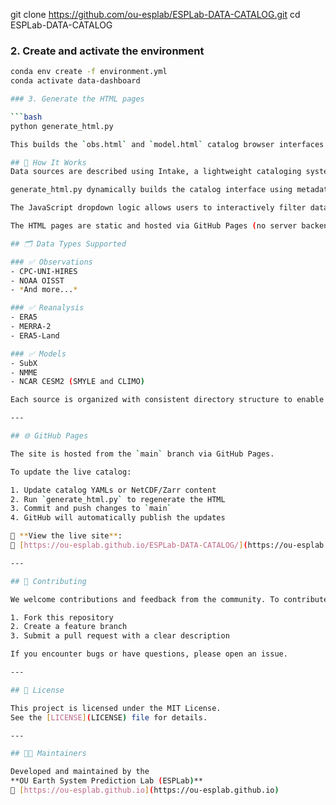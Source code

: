 git clone https://github.com/ou-esplab/ESPLab-DATA-CATALOG.git
cd ESPLab-DATA-CATALOG


### 2. Create and activate the environment

```bash
conda env create -f environment.yml
conda activate data-dashboard

### 3. Generate the HTML pages

```bash
python generate_html.py

This builds the `obs.html` and `model.html` catalog browser interfaces.

## 🧠 How It Works
Data sources are described using Intake, a lightweight cataloging system.

generate_html.py dynamically builds the catalog interface using metadata from each dataset.

The JavaScript dropdown logic allows users to interactively filter datasets.

The HTML pages are static and hosted via GitHub Pages (no server backend required).

## 🗂 Data Types Supported

### ✅ Observations
- CPC-UNI-HIRES  
- NOAA OISST  
- *And more...*

### ✅ Reanalysis
- ERA5  
- MERRA-2  
- ERA5-Land

### ✅ Models
- SubX  
- NMME  
- NCAR CESM2 (SMYLE and CLIMO)

Each source is organized with consistent directory structure to enable automated catalog building.

---

## 🌐 GitHub Pages

The site is hosted from the `main` branch via GitHub Pages.

To update the live catalog:

1. Update catalog YAMLs or NetCDF/Zarr content  
2. Run `generate_html.py` to regenerate the HTML  
3. Commit and push changes to `main`  
4. GitHub will automatically publish the updates

🔗 **View the live site**:  
📄 [https://ou-esplab.github.io/ESPLab-DATA-CATALOG/](https://ou-esplab.github.io/ESPLab-DATA-CATALOG/)

---

## 🤝 Contributing

We welcome contributions and feedback from the community. To contribute:

1. Fork this repository  
2. Create a feature branch  
3. Submit a pull request with a clear description

If you encounter bugs or have questions, please open an issue.

---

## 📄 License

This project is licensed under the MIT License.  
See the [LICENSE](LICENSE) file for details.

---

## 👩‍🔬 Maintainers

Developed and maintained by the  
**OU Earth System Prediction Lab (ESPLab)**  
🔗 [https://ou-esplab.github.io](https://ou-esplab.github.io)

